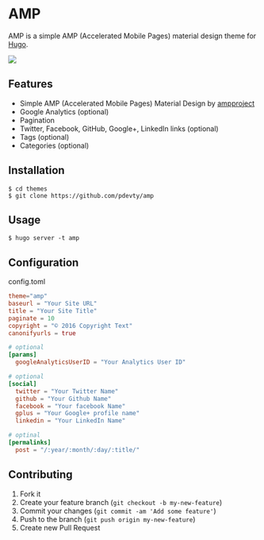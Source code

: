 # AMP

AMP is a simple AMP (Accelerated Mobile Pages) material design theme for [Hugo](http://gohugo.io/).

![](https://github.com/pdevty/amp/blob/master/images/tn.png)

## Features

- Simple AMP (Accelerated Mobile Pages) Material Design by [ampproject](https://www.ampproject.org/)
- Google Analytics (optional)
- Pagination
- Twitter, Facebook, GitHub, Google+, LinkedIn links (optional)
- Tags (optional)
- Categories (optional)

## Installation

```shell
$ cd themes
$ git clone https://github.com/pdevty/amp
```

## Usage

```shell
$ hugo server -t amp
```

## Configuration

config.toml

```toml
theme="amp"
baseurl = "Your Site URL"
title = "Your Site Title"
paginate = 10
copyright = "© 2016 Copyright Text"
canonifyurls = true

# optional
[params]
  googleAnalyticsUserID = "Your Analytics User ID"

# optional
[social]
  twitter = "Your Twitter Name"
  github = "Your Github Name"
  facebook = "Your facebook Name"
  gplus = "Your Google+ profile name"
  linkedin = "Your LinkedIn Name"

# optinal
[permalinks]
  post = "/:year/:month/:day/:title/"
```

## Contributing

1. Fork it
2. Create your feature branch (`git checkout -b my-new-feature`)
3. Commit your changes (`git commit -am 'Add some feature'`)
4. Push to the branch (`git push origin my-new-feature`)
5. Create new Pull Request

